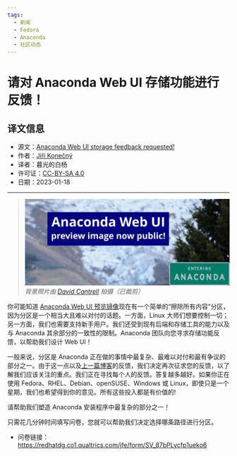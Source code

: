 ```yaml
---
tags:
  - 新闻
  - Fedora
  - Anaconda
  - 社区动态
---
```


# 请对 Anaconda Web UI 存储功能进行反馈！

## 译文信息

- 源文：[Anaconda Web UI storage feedback requested!](https://fedoramagazine.org/anaconda-web-ui-storage-feedback-requested/)
- 作者：[Jiří Konečný](https://fedoramagazine.org/author/jkonecny/)
- 译者：暮光的白杨
- 许可证：[CC-BY-SA 4.0](http://creativecommons.org/licenses/by-sa/4.0/)
- 日期：2023-01-18

----

>![cover](./images/2023-01/anaconda-1-1024x433.jpg)
>*背景照片由 [David Cantrell](https://fedoraproject.org/wiki/User:Dcantrell) 拍摄（已裁剪）*

你可能知道 [Anaconda Web UI 预览镜像](https://fedoramagazine.org/anaconda-web-ui-preview-image-now-public)现在有一个简单的“擦除所有内容”分区，因为分区是一个相当大且难以对付的话题。一方面，Linux 大师们想要控制一切；另一方面，我们也需要支持新手用户。我们还受到现有后端和存储工具的能力以及与 Anaconda 其余部分的一致性的限制。Anaconda 团队向您寻求存储功能反馈，以帮助我们设计 Web UI！

一般来说，分区是 Anaconda 正在做的事情中最复杂、最难以对付和最有争议的部分之一。由于这一点以及[上一篇博客](./anaconda-webui-image-go-public.md)的反馈，我们决定再次征求您的反馈，以了解我们应该关注的重点。我们正在寻找每个人的反馈。答复越多越好。如果你正在使用 Fedora、RHEL、Debian、openSUSE、Windows 或 Linux，即使只是一个星期，我们也希望得到你的意见。所有这些投入都是有价值的!

请帮助我们塑造 Anaconda 安装程序中最复杂的部分之一！

只需花几分钟时间填写问卷，您就可以帮助我们决定选择哪条路径进行分区。

- 问卷链接：<https://redhatdg.co1.qualtrics.com/jfe/form/SV_87bPLycfp1ueko6>